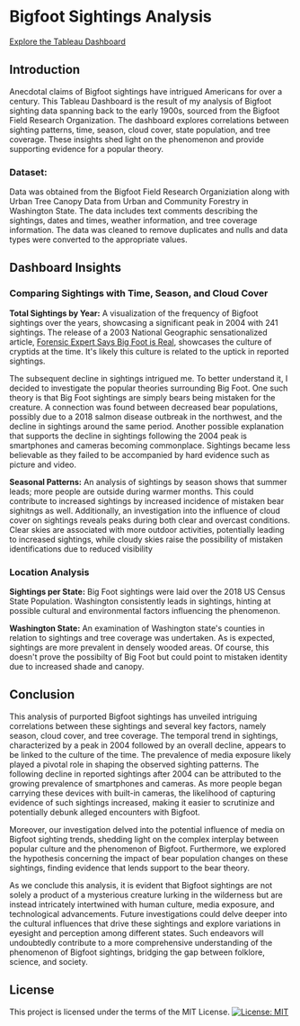 # **Bigfoot Sightings Analysis**
[Explore the Tableau Dashboard](https://public.tableau.com/app/profile/savannah.rose/viz/TermProject_16862472279200/Dashboard1#2)

## **Introduction**

Anecdotal claims of Bigfoot sightings have intrigued Americans for over a century. This Tableau Dashboard is the result of my analysis of Bigfoot sighting data spanning back to the early 1900s, sourced from the Bigfoot Field Research Organization. The dashboard explores correlations between sighting patterns, time, season, cloud cover, state population, and tree coverage. These insights shed light on the phenomenon and provide supporting evidence for a popular theory.

### Dataset:  
Data was obtained from the Bigfoot Field Research Organiziation along with Urban Tree Canopy Data from Urban and Community Forestry in Washington State. The data includes text comments describing the sightings, dates and times, weather information, and tree coverage information. The data was cleaned to remove duplicates and nulls and data types were converted to the appropriate values.


## **Dashboard Insights**
### **Comparing Sightings with Time, Season, and Cloud Cover**
**Total Sightings by Year:** A visualization of the frequency of Bigfoot sightings over the years, showcasing a significant peak in 2004 with 241 sightings. The release of a 2003 National Geographic sensationalized article, [Forensic Expert Says Big Foot is Real](https://www.nationalgeographic.com/culture/article/forensic-expert-says-bigfoot-is-real), showcases the culture of cryptids at the time. It's likely this culture is related to the uptick in reported sightings.

The subsequent decline in sightings intrigued me. To better understand it, I decided to investigate the popular theories surrounding Big Foot. One such theory is that Big Foot sightings are simply bears being mistaken for the creature. A connection was found between decreased bear populations, possibly due to a 2018 salmon disease outbreak in the northwest, and the decline in sightings around the same period. Another possible explanation that supports the decline in sightings following the 2004 peak is smartphones and cameras becoming commonplace. Sightings became less believable as they failed to be accompanied by hard evidence such as picture and video.


**Seasonal Patterns:** An analysis of sightings by season shows that summer leads; more people are outside during warmer months. This could contribute to increased sightings by increased incidence of mistaken bear sighitngs as well. Additionally, an investigation into the influence of cloud cover on sightings reveals peaks during both clear and overcast conditions. Clear skies are associated with more outdoor activities, potentially leading to increased sightings, while cloudy skies raise the possibility of mistaken identifications due to reduced visibility

### **Location Analysis**
**Sightings per State:** Big Foot sightings were laid over the 2018 US Census State Population. Washington consistently leads in sightings, hinting at possible cultural and environmental factors influencing the phenomenon.

**Washington State:** An examination of Washington state's counties in relation to sightings and tree coverage was undertaken. As is expected, sightings are more prevalent in densely wooded areas. Of course, this doesn't prove the possibilty of Big Foot but could point to mistaken identity due to increased shade and canopy.

## Conclusion

This analysis of purported Bigfoot sightings has unveiled intriguing correlations between these sightings and several key factors, namely season, cloud cover, and tree coverage. The temporal trend in sightings, characterized by a peak in 2004 followed by an overall decline, appears to be linked to the culture of the time. The prevalence of media exposure likely played a pivotal role in shaping the observed sighting patterns. The following decline in reported sightings after 2004 can be attributed to the growing prevalence of smartphones and cameras. As more people began carrying these devices with built-in cameras, the likelihood of capturing evidence of such sightings increased, making it easier to scrutinize and potentially debunk alleged encounters with Bigfoot.


Moreover, our investigation delved into the potential influence of media on Bigfoot sighting trends, shedding light on the complex interplay between popular culture and the phenomenon of Bigfoot. Furthermore, we explored the hypothesis concerning the impact of bear population changes on these sightings, finding evidence that lends support to the bear theory.

As we conclude this analysis, it is evident that Bigfoot sightings are not solely a product of a mysterious creature lurking in the wilderness but are instead intricately intertwined with human culture, media exposure, and technological advancements. Future investigations could delve deeper into the cultural influences that drive these sightings and explore variations in eyesight and perception among different states. Such endeavors will undoubtedly contribute to a more comprehensive understanding of the phenomenon of Bigfoot sightings, bridging the gap between folklore, science, and society.
## License

This project is licensed under the terms of the MIT License. 
[![License: MIT](https://img.shields.io/badge/License-MIT-yellow.svg)](https://opensource.org/licenses/MIT)
